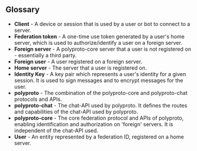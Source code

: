 ## Glossary

- **Client** - A device or session that is used by a user or bot to connect to a server.
- **Federation token** - A one-time use token generated by a user's home server, which is used to authorize/identify a user on a foreign server.
- **Foreign server** - A polyproto-core server that a user is not registered on - essentially a third party.
- **Foreign user** - A user registered on a foreign server.
- **Home server** - The server that a user is registered on.
- **Identity Key** - A key pair which represents a user's identity for a given session. It is used to sign messages and to encrypt messages for the user.
- **polyproto** - The combination of the polyproto-core and polyproto-chat protocols and APIs.
- **polyproto-chat** - The chat-API used by polyproto. It defines the routes and capabilities of the chat-API used by polyproto.
- **polyproto-core** - The core federation protocol and APIs of polyproto, enabling identification and authorization on 'foreign' servers. It is independent of the chat-API used.
- **User** - An entity represented by a federation ID, registered on a home server.
